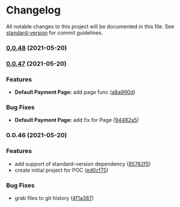# Changelog

All notable changes to this project will be documented in this file. See [standard-version](https://github.com/conventional-changelog/standard-version) for commit guidelines.

### [0.0.48](https://github.com/artmlg/conventional-changelog-retro-demo/compare/v0.0.47...v0.0.48) (2021-05-20)

### [0.0.47](https://github.com/artmlg/conventional-changelog-retro-demo/compare/v0.0.46...v0.0.47) (2021-05-20)


### Features

* **Default Payment Page:** add page func ([a8a990d](https://github.com/artmlg/conventional-changelog-retro-demo/commit/a8a990d27815009cc17f6cd69c8c68de87348017))


### Bug Fixes

* **Default Payment Page:** add fix for Page ([94482a5](https://github.com/artmlg/conventional-changelog-retro-demo/commit/94482a5af18e76b03af4f5a965d548ce37e19f4f))

### 0.0.46 (2021-05-20)


### Features

* add support of standard-version dependency ([85782f5](https://github.com/artmlg/conventional-changelog-retro-demo/commit/85782f5c53a37648ee2033f0dc90d09cc5316fb9))
* create initial project for POC ([ed0cf75](https://github.com/artmlg/conventional-changelog-retro-demo/commit/ed0cf7558b3421f637ee75de11ededa641a6685a))


### Bug Fixes

* grab files to git history ([4f1a387](https://github.com/artmlg/conventional-changelog-retro-demo/commit/4f1a38716dd60de8ef1cd58d904a8cd74177c15a))
